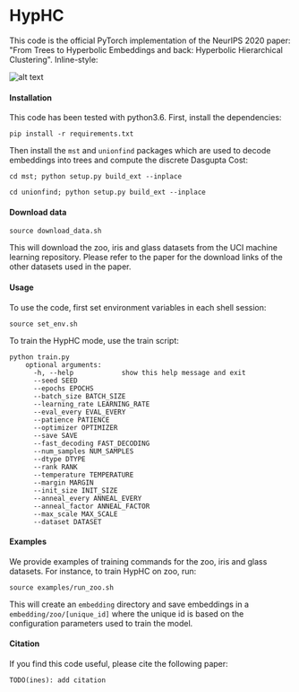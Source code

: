 # HypHC

This code is the official PyTorch implementation of the NeurIPS 2020 paper: "From Trees to Hyperbolic Embeddings and back: Hyperbolic Hierarchical Clustering". 
Inline-style: 

![alt text](https://github.com/HazyResearch/HypHC/blob/master/HypHC.gif "Visualization of embeddings and decoded trees during training.")

#### Installation

This code has been tested with python3.6. 
First, install the dependencies: 

```pip install -r requirements.txt``` 

Then install the ```mst``` and ```unionfind``` packages which are used to decode embeddings into trees and compute the discrete Dasgupta Cost: 

```cd mst; python setup.py build_ext --inplace```

```cd unionfind; python setup.py build_ext --inplace```

#### Download data

```source download_data.sh```

This will download the zoo, iris and glass datasets from the UCI machine learning repository. Please refer to the paper for the download links of the other datasets used in the paper. 

#### Usage

To use the code, first set environment variables in each shell session:

```source set_env.sh```

To train the HypHC mode, use the train script:
```
python train.py
    optional arguments:
      -h, --help            show this help message and exit
      --seed SEED
      --epochs EPOCHS
      --batch_size BATCH_SIZE
      --learning_rate LEARNING_RATE
      --eval_every EVAL_EVERY
      --patience PATIENCE
      --optimizer OPTIMIZER
      --save SAVE
      --fast_decoding FAST_DECODING
      --num_samples NUM_SAMPLES
      --dtype DTYPE
      --rank RANK
      --temperature TEMPERATURE
      --margin MARGIN
      --init_size INIT_SIZE
      --anneal_every ANNEAL_EVERY
      --anneal_factor ANNEAL_FACTOR
      --max_scale MAX_SCALE
      --dataset DATASET
``` 

#### Examples

We provide examples of training commands for the zoo, iris and glass datasets. For instance, to train HypHC on zoo, run: 

```source examples/run_zoo.sh``` 

This will create an `embedding` directory and save embeddings in a `embedding/zoo/[unique_id]` where the unique id is based on the configuration parameters used to train the model.   

#### Citation

If you find this code useful, please cite the following paper:
```
TODO(ines): add citation
```